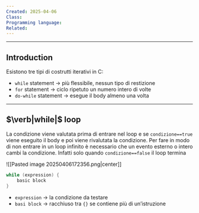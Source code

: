 ```yaml
---
Created: 2025-04-06
Class: 
Programming language: 
Related:
---
```

---
## Introduction
Esistono tre tipi di costrutti iterativi in C:
- `while` statement → più flessibile, nessun tipo di restizione
- `for` statement → ciclo ripetuto un numero intero di volte
- `do-while` statement → esegue il body almeno una volta

---
## $\verb|while|$ loop
La condizione viene valutata prima di entrare nel loop e se `condizione==true` viene eseguito il body e poi viene rivalutata la condizione. Per fare in modo di non entrare in un loop infinito è necessario che un evento esterno o intero cambi la condizione. Infatti solo quando `condizione==false` il loop termina

![[Pasted image 20250406172356.png|center]]

```c
while (expression) {
	basic block
}
```
- `expression` → la condizione da testare
- `basi block` → racchiuso tra `{}` se contiene più di un’istruzione
